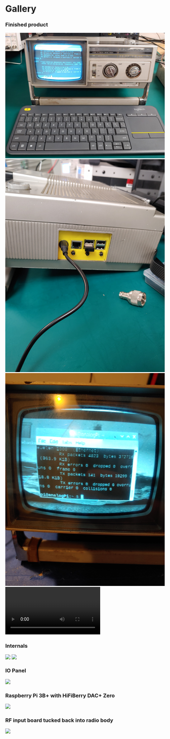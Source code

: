 # Gallery
### Finished product
![](pictures/finished.jpg?raw=true)
![](pictures/finishedpanel.jpg?raw=true)
![](pictures/screenclose.jpg?raw=true)
![](pictures/audiodemo.mp4?raw=true)
### Internals
![](pictures/internals.jpg?raw=true)
![](pictures/internalss.jpg?raw=true)
### IO Panel
![](pictures/panelopen.jpg?raw=true)
### Raspberry Pi 3B+ with HiFiBerry DAC+ Zero
![](pictures/internalpi.jpg?raw=true)
### RF input board tucked back into radio body
![](pictures/rfinputboard.jpg?raw=true)

